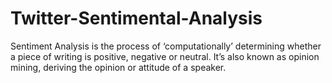 # Twitter-Sentimental-Analysis
Sentiment Analysis is the process of ‘computationally’ determining whether a piece of writing is positive, negative or neutral. It’s also known as opinion mining, deriving the opinion or attitude of a speaker.
